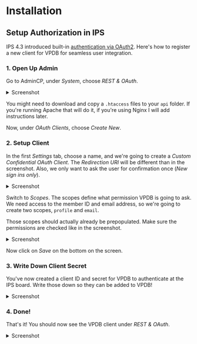 # Installation

## Setup Authorization in IPS

IPS 4.3 introduced built-in [authentication via OAuth2](https://invisioncommunity.com/news/product-updates/43-sign-in-from-other-sites-using-oauth-r1058/). Here's how to register a
new client for VPDB for seamless user integration.

### 1. Open Up Admin

Go to AdminCP, under *System*, choose *REST & OAuth*. 

<details>
 <summary>Screenshot</summary>
 <img src="https://raw.githubusercontent.com/vpdb/ips4-application/master/doc/img/setup-01-oauth-main.png"/>
 
</details>


You might need to download and copy a `.htaccess` files to your `api` folder.
If you're running Apache that will do it, if you're using Nginx I will add
instructions later.

Now, under *OAuth Clients*, choose *Create New*.

### 2. Setup Client

In the first *Settings* tab, choose a name, and we're going to create a 
*Custom Confidential OAuth Client*. The *Redirection URI* will be different
than in the screenshot. Also, we only want to ask the user for confirmation
once (*New sign ins only*).

<details>
 <summary>Screenshot</summary>
 <img src="https://raw.githubusercontent.com/vpdb/ips4-application/a9da0785614660e21dd81a22899766c0a492b070/doc/img/setup-02-oauth-create-new.png"/>
 
</details>

Switch to *Scopes*. The scopes define what permission VPDB is going to ask.
We need access to the member ID and email address, so we're going to create
two scopes, `profile` and `email`.

Those scopes should actually already be prepopulated. Make sure the permissions
are checked like in the screenshot.

<details>
 <summary>Screenshot</summary>
 <img src="https://raw.githubusercontent.com/vpdb/ips4-application/a9da0785614660e21dd81a22899766c0a492b070/doc/img/setup-03-oauth-scopes.png"/>
 
</details>

Now click on *Save* on the bottom on the screen.

### 3. Write Down Client Secret

You've now created a client ID and secret for VPDB to authenticate at the IPS
board. Write those down so they can be added to VPDB!

<details>
 <summary>Screenshot</summary>
 <img src="https://raw.githubusercontent.com/vpdb/ips4-application/a9da0785614660e21dd81a22899766c0a492b070/doc/img/setup-04-oauth-client-secret.png"/>
 
</details>

### 4. Done!

That's it! You should now see the VPDB client under *REST & OAuth*.

<details>
 <summary>Screenshot</summary>
 <img src="https://raw.githubusercontent.com/vpdb/ips4-application/a9da0785614660e21dd81a22899766c0a492b070/doc/img/setup-05-oauth-done.png"/>
 
</details>